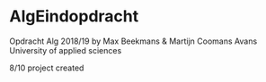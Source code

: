 # AlgEindopdracht
Opdracht Alg 2018/19
by Max Beekmans & Martijn Coomans
Avans University of applied sciences

8/10
project created
